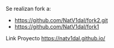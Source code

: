 Se realizan fork a:
- https://github.com/NatV1dal/fork2.git
- https://github.com/NatV1dal/fork1

Link Proyecto 
https://natv1dal.github.io/


